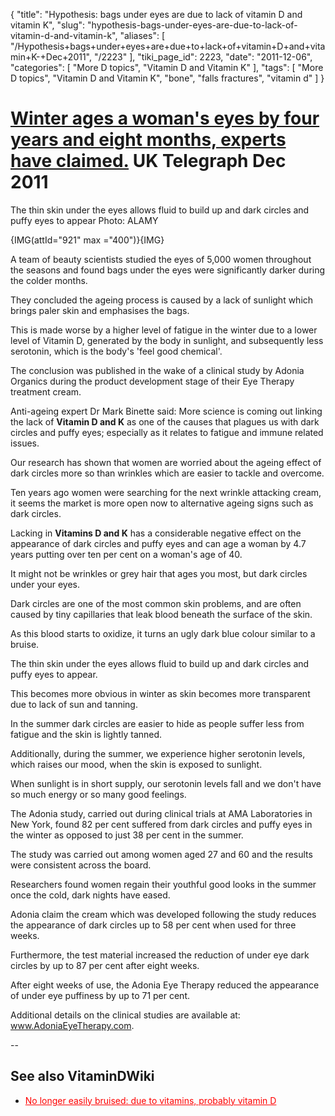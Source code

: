{
    "title": "Hypothesis: bags under eyes are due to lack of vitamin D and vitamin K",
    "slug": "hypothesis-bags-under-eyes-are-due-to-lack-of-vitamin-d-and-vitamin-k",
    "aliases": [
        "/Hypothesis+bags+under+eyes+are+due+to+lack+of+vitamin+D+and+vitamin+K-+Dec+2011",
        "/2223"
    ],
    "tiki_page_id": 2223,
    "date": "2011-12-06",
    "categories": [
        "More D topics",
        "Vitamin D and Vitamin K"
    ],
    "tags": [
        "More D topics",
        "Vitamin D and Vitamin K",
        "bone",
        "falls fractures",
        "vitamin d"
    ]
}


# [Winter ages a woman's eyes by four years and eight months, experts have claimed.](http://www.telegraph.co.uk/health/healthnews/8937939/Winter-makes-womens-eyes-look-older.html) UK Telegraph Dec 2011

The thin skin under the eyes allows fluid to build up and dark circles and puffy eyes to appear Photo: ALAMY

{IMG(attId="921" max ="400")}{IMG}

A team of beauty scientists studied the eyes of 5,000 women throughout the seasons and found bags under the eyes were significantly darker during the colder months.

They concluded the ageing process is caused by a lack of sunlight which brings paler skin and emphasises the bags.

This is made worse by a higher level of fatigue in the winter due to a lower level of Vitamin D, generated by the body in sunlight, and subsequently less serotonin, which is the body's 'feel good chemical'.

The conclusion was published in the wake of a clinical study by Adonia Organics during the product development stage of their Eye Therapy treatment cream.

Anti-ageing expert Dr Mark Binette said: More science is coming out linking the lack of  **Vitamin D and K** as one of the causes that plagues us with dark circles and puffy eyes; especially as it relates to fatigue and immune related issues.

Our research has shown that women are worried about the ageing effect of dark circles more so than wrinkles which are easier to tackle and overcome.

Ten years ago women were searching for the next wrinkle attacking cream, it seems the market is more open now to alternative ageing signs such as dark circles.

Lacking in  **Vitamins D and K**  has a considerable negative effect on the appearance of dark circles and puffy eyes and can age a woman by 4.7 years putting over ten per cent on a woman's age of 40.

It might not be wrinkles or grey hair that ages you most, but dark circles under your eyes.

Dark circles are one of the most common skin problems, and are often caused by tiny capillaries that leak blood beneath the surface of the skin.

As this blood starts to oxidize, it turns an ugly dark blue colour similar to a bruise.

The thin skin under the eyes allows fluid to build up and dark circles and puffy eyes to appear.

This becomes more obvious in winter as skin becomes more transparent due to lack of sun and tanning.

In the summer dark circles are easier to hide as people suffer less from fatigue and the skin is lightly tanned.

Additionally, during the summer, we experience higher serotonin levels, which raises our mood, when the skin is exposed to sunlight.

When sunlight is in short supply, our serotonin levels fall and we don't have so much energy or so many good feelings.

The Adonia study, carried out during clinical trials at AMA Laboratories in New York, found 82 per cent suffered from dark circles and puffy eyes in the winter as opposed to just 38 per cent in the summer.

The study was carried out among women aged 27 and 60 and the results were consistent across the board.

Researchers found women regain their youthful good looks in the summer once the cold, dark nights have eased.

Adonia claim the cream which was developed following the study reduces the appearance of dark circles up to 58 per cent when used for three weeks.

Furthermore, the test material increased the reduction of under eye dark circles by up to 87 per cent after eight weeks.

After eight weeks of use, the Adonia Eye Therapy reduced the appearance of under eye puffiness by up to 71 per cent.

Additional details on the clinical studies are available at: www.AdoniaEyeTherapy.com.

--

## See also VitaminDWiki

* <a href="/posts/no-longer-easily-bruised-due-to-vitamins-probably-vitamin-d" style="color: red; text-decoration: underline;" title="This post/category does not exist yet: No longer easily bruised: due to vitamins, probably vitamin D">No longer easily bruised: due to vitamins, probably vitamin D</a>
